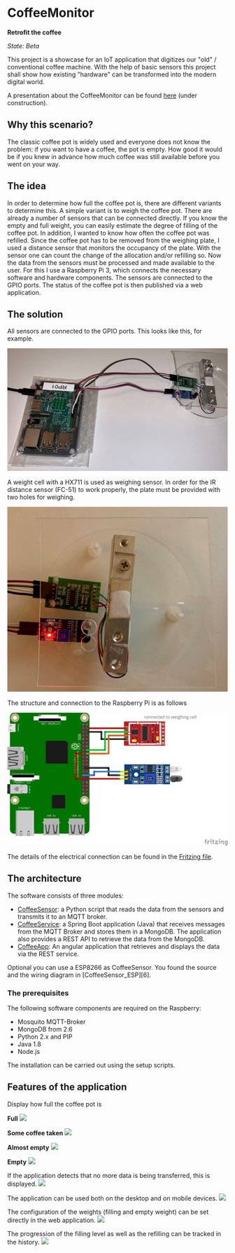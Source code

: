 # CoffeeMonitor
**Retrofit the coffee**

_State: Beta_

This project is a showcase for an IoT application that digitizes our "old" / conventional coffee machine. With the help of basic sensors this project shall show how existing "hardware" can be transformed into the modern digital world.

A presentation about the CoffeeMonitor can be found [here][1] (under construction).

## Why this scenario?

The classic coffee pot is widely used and everyone does not know the problem: if you want to have a coffee, the pot is empty. How good it would be if you knew in advance how much coffee was still available before you went on your way.

## The idea

In order to determine how full the coffee pot is, there are different variants to determine this. A simple variant is to weigh the coffee pot. There are already a number of sensors that can be connected directly.
If you know the empty and full weight, you can easily estimate the degree of filling of the coffee pot.
In addition, I wanted to know how often the coffee pot was refilled. Since the coffee pot has to be removed from the weighing plate, I used a distance sensor that monitors the occupancy of the plate. With the sensor one can count the change of the allocation and/or refilling so. 
Now the data from the sensors must be processed and made available to the user. For this I use a Raspberry Pi 3, which connects the necessary software and hardware components. The sensors are connected to the GPIO ports. The status of the coffee pot is then published via a web application. 

## The solution

All sensors are connected to the GPIO ports. This looks like this, for example. 

![Raspberry complete][image-1]

A weight cell with a HX711 is used as weighing sensor. In order for the IR distance sensor (FC-51) to work properly, the plate must be provided with two holes for weighing.

![Sensors of the CoffeeMonitor][image-2]

The structure and connection to the Raspberry Pi is as follows

![Plug-in board][image-3]

The details of the electrical connection can be found in the [Fritzing file][2].

## The architecture

The software consists of three modules:
- [CoffeeSensor][3]: a Python script that reads the data from the sensors and transmits it to an MQTT broker.
- [CoffeeService][4]: a Spring Boot application (Java) that receives messages from the MQTT Broker and stores them in a MongoDB. The application also provides a REST API to retrieve the data from the MongoDB.
- [CoffeeApp][5]: An angular application that retrieves and displays the data via the REST service. 

Optional you can use a ESP8266 as CoffeeSensor. You found the source and the wiring diagram in [CoffeeSensor_ESP][6].

### The prerequisites

The following software components are required on the Raspberry:
- Mosquito MQTT-Broker
- MongoDB from 2.6
- Python 2.x and PIP
- Java 1.8
- Node.js

The installation can be carried out using the setup scripts.

## Features of the application

Display how full the coffee pot is

**Full**
![][image-4]

**Some coffee taken**
![][image-5]

**Almost empty**
![][image-6]

**Empty**
![][image-7]

If the application detects that no more data is being transferred, this is displayed.
![][image-8]

The application can be used both on the desktop and on mobile devices.
![][image-9] <!-- .element height="50%" width="50%" -->

The configuration of the weights (filling and empty weight) can be set directly in the web application. 
![][image-10]

The progression of the filling level as well as the refilling can be tracked in the history.
![][image-11]

[1]:	documentation/CoffeeMonitor.pdf "Presentation of the CoffeeMonitor"
[2]:	documentation/CoffeeSensor.fzz
[3]:	coffeesensor
[4]:	coffeeservice
[5]:	coffeeapp
[5]:	coffeesensor_esp

[image-1]:	documentation/CoffeeSensor_Showcase1.jpg "Showcase 1"
[image-2]:	documentation/CoffeeSensor_Showcase2.jpg "Sensors"
[image-3]:	documentation/CoffeeSensor_Plug-in_board.png "Plug-in board"
[image-4]:	documentation/CoffeeMonitor_1_Full.png
[image-5]:	documentation/CoffeeMonitor_2_Reduced.png
[image-6]:	documentation/CoffeeMonitor_3_Almost.png
[image-7]:	documentation/CoffeeMonitor_4_Empty.png
[image-8]:	documentation/CoffeeMonitor_0_NoData.png
[image-9]:	documentation/CoffeeMonitor_iPhone.png
[image-10]:	documentation/CoffeeMonitor_Config.png
[image-11]:	documentation/CoffeeMonitor_History1.png
